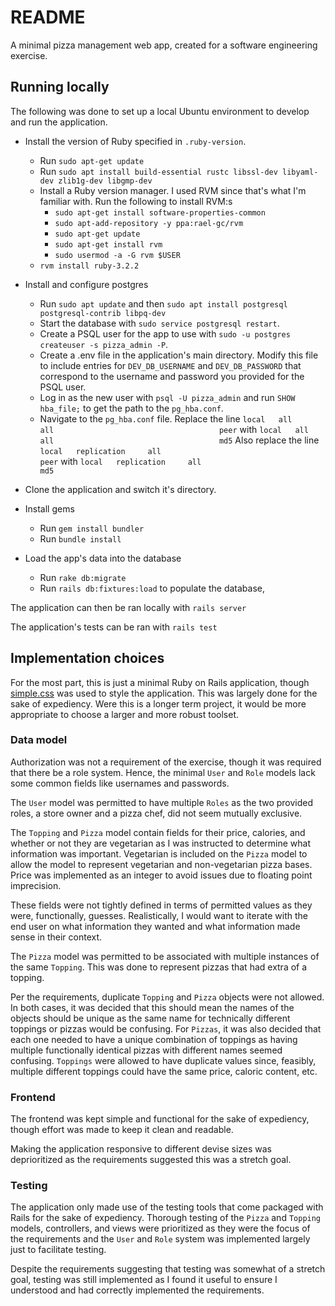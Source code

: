 # README

A minimal pizza management web app, created for a software engineering exercise.

## Running locally

The following was done to set up a local Ubuntu environment to develop and run the application.

- Install the version of Ruby specified in `.ruby-version`.
	- Run `sudo apt-get update`
	- Run `sudo apt install build-essential rustc libssl-dev libyaml-dev zlib1g-dev libgmp-dev`
	- Install a Ruby version manager. I used RVM since that's what I'm familiar with. Run the following to install RVM:s
		- `sudo apt-get install software-properties-common`
		-	`sudo apt-add-repository -y ppa:rael-gc/rvm`
		-	`sudo apt-get update`
		-	`sudo apt-get install rvm`
		- `sudo usermod -a -G rvm $USER`
	- `rvm install ruby-3.2.2`

- Install and configure postgres
	- Run `sudo apt update` and then `sudo apt install postgresql postgresql-contrib libpq-dev`
	- Start the database with `sudo service postgresql restart`.
	- Create a PSQL user for the app to use with `sudo -u postgres createuser -s pizza_admin -P`.
	- Create a .env file in the application's main directory. Modify this file to include entries for `DEV_DB_USERNAME` and `DEV_DB_PASSWORD` that correspond to the username and password you provided for the PSQL user.
	- Log in as the new user with `psql -U pizza_admin` and run `SHOW hba_file;` to get the path to the `pg_hba.conf`.
	- Navigate to the `pg_hba.conf` file. Replace the line
	`local   all             all                                     peer`
	with
	`local   all             all                                     md5`
	Also replace the line
	`local   replication     all                                     peer`
	with
	`local   replication     all                                     md5`
- Clone the application and switch it's directory.

- Install gems
	- Run `gem install bundler`
	- Run `bundle install`

- Load the app's data into the database
	- Run `rake db:migrate`
	- Run `rails db:fixtures:load` to populate the database,

The application can then be ran locally with
`rails server`

The application's tests can be ran with
`rails test`

## Implementation choices

For the most part, this is just a minimal Ruby on Rails application, though [simple.css](https://github.com/kevquirk/simple.css) was used to style the application. This was largely done for the sake of expediency. Were this is a longer term project, it would be more appropriate to choose a larger and more robust toolset.

### Data model

Authorization was not a requirement of the exercise, though it was required that there be a role system. Hence, the minimal `User` and `Role` models lack some common fields like usernames and passwords.

The `User` model was permitted to have multiple `Roles` as the two provided roles, a store owner and a pizza chef, did not seem mutually exclusive.

The `Topping` and `Pizza` model contain fields for their price, calories, and whether or not they are vegetarian as I was instructed to determine what information was important. Vegetarian is included on the `Pizza` model to allow the model to represent vegetarian and non-vegetarian pizza bases. Price was implemented as an integer to avoid issues due to floating point imprecision.

These fields were not tightly defined in terms of permitted values as they were, functionally, guesses. Realistically, I would want to iterate with the end user on what information they wanted and what information made sense in their context.

The `Pizza` model was permitted to be associated with multiple instances of the same `Topping`. This was done to represent pizzas that had extra of a topping.

Per the requirements, duplicate `Topping` and `Pizza` objects were not allowed. In both cases, it was decided that this should mean the names of the objects should be unique as the same name for technically different toppings or pizzas would be confusing. For `Pizzas`, it was also decided that each one needed to have a unique combination of toppings as having multiple functionally identical pizzas with different names seemed confusing. `Toppings` were allowed to have duplicate values since, feasibly, multiple different toppings could have the same price, caloric content, etc.

### Frontend

The frontend was kept simple and functional for the sake of expediency, though effort was made to keep it clean and readable.

Making the application responsive to different devise sizes was deprioritized as the requirements suggested this was a stretch goal.

### Testing

The application only made use of the testing tools that come packaged with Rails for the sake of expediency. Thorough testing of the `Pizza` and `Topping` models, controllers, and views were prioritized as they were the focus of the requirements and the `User` and `Role` system was implemented largely just to facilitate testing.

Despite the requirements suggesting that testing was somewhat of a stretch goal, testing was still implemented as I found it useful to ensure I understood and had correctly implemented the requirements.
